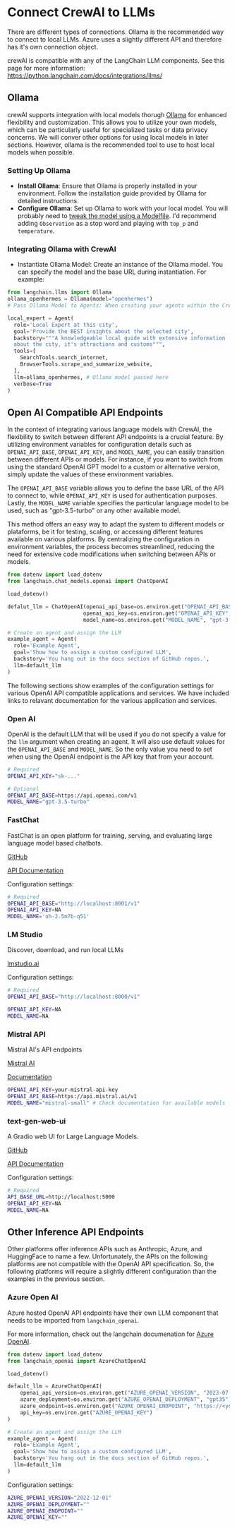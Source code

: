 # Connect CrewAI to LLMs

There are different types of connections.
Ollama is the recommended way to connect to local LLMs.
Azure uses a slightly different API and therefore has it's own connection object.

crewAI is compatible with any of the LangChain LLM components. See this page for more information: https://python.langchain.com/docs/integrations/llms/

## Ollama

crewAI supports integration with local models thorugh [Ollama](https://ollama.ai/) for enhanced flexibility and customization. This allows you to utilize your own models, which can be particularly useful for specialized tasks or data privacy concerns. We will conver other options for using local models in later sections. However, ollama is the recommended tool to use to host local models when possible.

### Setting Up Ollama

- **Install Ollama**: Ensure that Ollama is properly installed in your environment. Follow the installation guide provided by Ollama for detailed instructions.
- **Configure Ollama**: Set up Ollama to work with your local model. You will probably need to [tweak the model using a Modelfile](https://github.com/jmorganca/ollama/blob/main/docs/modelfile.md). I'd recommend adding `Observation` as a stop word and playing with `top_p` and `temperature`.

### Integrating Ollama with CrewAI
- Instantiate Ollama Model: Create an instance of the Ollama model. You can specify the model and the base URL during instantiation. For example:

```python
from langchain.llms import Ollama
ollama_openhermes = Ollama(model="openhermes")
# Pass Ollama Model to Agents: When creating your agents within the CrewAI framework, you can pass the Ollama model as an argument to the Agent constructor. For instance:

local_expert = Agent(
  role='Local Expert at this city',
  goal='Provide the BEST insights about the selected city',
  backstory="""A knowledgeable local guide with extensive information
  about the city, it's attractions and customs""",
  tools=[
    SearchTools.search_internet,
    BrowserTools.scrape_and_summarize_website,
  ],
  llm=ollama_openhermes, # Ollama model passed here
  verbose=True
)
```

## Open AI Compatible API Endpoints

In the context of integrating various language models with CrewAI, the flexibility to switch between different API endpoints is a crucial feature. By utilizing environment variables for configuration details such as `OPENAI_API_BASE`, `OPENAI_API_KEY`, and `MODEL_NAME`, you can easily transition between different APIs or models. For instance, if you want to switch from using the standard OpenAI GPT model to a custom or alternative version, simply update the values of these environment variables.

The `OPENAI_API_BASE` variable allows you to define the base URL of the API to connect to, while `OPENAI_API_KEY` is used for authentication purposes. Lastly, the `MODEL_NAME` variable specifies the particular language model to be used, such as "gpt-3.5-turbo" or any other available model.

This method offers an easy way to adapt the system to different models or plataforms, be it for testing, scaling, or accessing different features available on various platforms. By centralizing the configuration in environment variables, the process becomes streamlined, reducing the need for extensive code modifications when switching between APIs or models.


```python
from dotenv import load_dotenv
from langchain.chat_models.openai import ChatOpenAI

load_dotenv()

defalut_llm = ChatOpenAI(openai_api_base=os.environ.get("OPENAI_API_BASE", "https://api.openai.com/v1"),
                        openai_api_key=os.environ.get("OPENAI_API_KEY", "NA"),
                        model_name=os.environ.get("MODEL_NAME", "gpt-3.5-turbo"))

# Create an agent and assign the LLM
example_agent = Agent(
  role='Example Agent',
  goal='Show how to assign a custom configured LLM',
  backstory='You hang out in the docs section of GitHub repos.',
  llm=default_llm
)

```

The following sections show examples of the configuration settings for various OpenAI API compatible applications and services. We have included links to relavant documentation for the various application and services.


### Open AI

OpenAI is the default LLM that will be used if you do not specify a value for the `llm` argument when creating an agent. It will also use default values for the `OPENAI_API_BASE` and `MODEL_NAME`. So the only value you need to set when using the OpenAI endpoint is the API key that from your account.

```sh
# Required
OPENAI_API_KEY="sk-..."

# Optional
OPENAI_API_BASE=https://api.openai.com/v1
MODEL_NAME="gpt-3.5-turbo"
```

### FastChat

FastChat is an open platform for training, serving, and evaluating large language model based chatbots.

[GitHub](https://github.com/lm-sys/FastChat)

[API Documentation](https://github.com/lm-sys/FastChat?tab=readme-ov-file#api)

Configuration settings:
```sh
# Required
OPENAI_API_BASE="http://localhost:8001/v1"
OPENAI_API_KEY=NA
MODEL_NAME='oh-2.5m7b-q51'
```

### LM Studio

Discover, download, and run local LLMs

[lmstudio.ai](https://lmstudio.ai/)



Configuration settings:
```sh
# Required
OPENAI_API_BASE="http://localhost:8000/v1"

OPENAI_API_KEY=NA
MODEL_NAME=NA
```


### Mistral API

Mistral AI's API endpoints

[Mistral AI](https://mistral.ai/)

[Documentation](https://docs.mistral.ai/)

```sh
OPENAI_API_KEY=your-mistral-api-key
OPENAI_API_BASE=https://api.mistral.ai/v1
MODEL_NAME="mistral-small" # Check documentation for available models
```



### text-gen-web-ui

A Gradio web UI for Large Language Models.

[GitHub](https://github.com/oobabooga/text-generation-webui)

[API Documentation](https://github.com/oobabooga/text-generation-webui/wiki/12-%E2%80%90-OpenAI-API)

Configuration settings:

```sh
# Required
API_BASE_URL=http://localhost:5000
OPENAI_API_KEY=NA
MODEL_NAME=NA
```

## Other Inference API Endpoints

Other platforms offer inference APIs such as Anthropic, Azure, and HuggingFace to name a few. Unfortunately, the APIs on the following platforms are not compatible with the OpenAI API specification. So, the following platforms will require a slightly different configuration than the examples in the previous section.

### Azure Open AI

Azure hosted OpenAI API endpoints have their own LLM component that needs to be imported from `langchain_openai`.

For more information, check out the langchain documenation for [Azure OpenAI](https://python.langchain.com/docs/integrations/llms/azure_openai).

```python
from dotenv import load_dotenv
from langchain_openai import AzureChatOpenAI

load_dotenv()

default_llm = AzureChatOpenAI(
    openai_api_version=os.environ.get("AZURE_OPENAI_VERSION", "2023-07-01-preview"),
    azure_deployment=os.environ.get("AZURE_OPENAI_DEPLOYMENT", "gpt35"),
    azure_endpoint=os.environ.get("AZURE_OPENAI_ENDPOINT", "https://<your-endpoint>.openai.azure.com/"),
    api_key=os.environ.get("AZURE_OPENAI_KEY")
)

# Create an agent and assign the LLM
example_agent = Agent(
  role='Example Agent',
  goal='Show how to assign a custom configured LLM',
  backstory='You hang out in the docs section of GitHub repos.',
  llm=default_llm
)

```


Configuration settings:
```sh
AZURE_OPENAI_VERSION="2022-12-01"
AZURE_OPENAI_DEPLOYMENT=""
AZURE_OPENAI_ENDPOINT=""
AZURE_OPENAI_KEY=""
```
